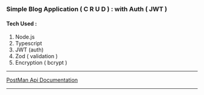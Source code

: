 ### Simple Blog Application  ( C R U D ) : with Auth ( JWT )


#### Tech Used : 

1. Node.js 
1. Typescript
1. JWT (auth)
1. Zod ( validation )
1. Encryption ( bcrypt )

---

[PostMan Api Documentation](https://documenter.getpostman.com/view/8280668/2sA2xe3DN3#115666c0-8c54-423c-92d9-8b7896b20090)

---